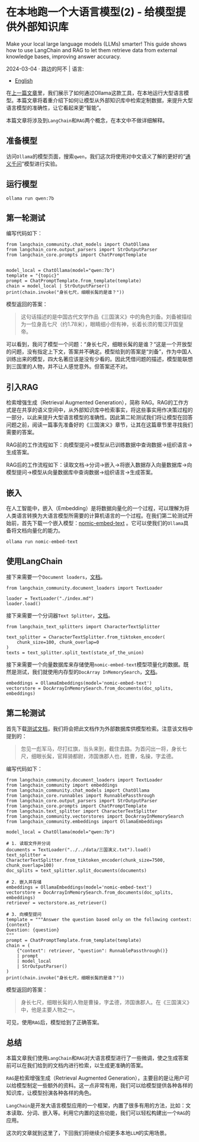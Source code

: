 # 在本地跑一个大语言模型(2) - 给模型提供外部知识库

Make your local large language models (LLMs) smarter! This guide shows how to use LangChain and RAG to let them retrieve data from external knowledge bases, improving answer accuracy.

2024-03-04 · 路边的阿不 | 语言:

-   [English](https://babyno.top/en/posts/2024/03/run-a-large-language-model-locally-2/)

在[上一篇文章](https://babyno.top/posts/2024/02/running-a-large-language-model-locally/)里，我们展示了如何通过Ollama这款工具，在本地运行大型语言模型。本篇文章将着重介绍下如何让模型从外部知识库中检索定制数据，来提升大型语言模型的准确性，让它看起来更“智能”。

本篇文章将涉及到`LangChain`和`RAG`两个概念，在本文中不做详细解释。

## 准备模型

访问`Ollama`的模型页面，搜索`qwen`，我们这次将使用对中文语义了解的更好的“[通义千问](https://ollama.com/library/qwen:7b)”模型进行实验。

## 运行模型

```
ollama run qwen:7b
```

## 第一轮测试

编写代码如下：

```
from langchain_community.chat_models import ChatOllama
from langchain_core.output_parsers import StrOutputParser
from langchain_core.prompts import ChatPromptTemplate


model_local = ChatOllama(model="qwen:7b")
template = "{topic}"
prompt = ChatPromptTemplate.from_template(template)
chain = model_local | StrOutputParser()
print(chain.invoke("身长七尺，细眼长髯的是谁？"))

```



模型返回的答案：

>   这句话描述的是中国古代文学作品《三国演义》中的角色刘备。刘备被描绘为一位身高七尺（约1.78米），眼睛细小但有神，长着长须的蜀汉开国皇帝。

可以看到，我问了模型一个问题：“身长七尺，细眼长髯的是谁？“这是一个开放型的问题，没有指定上下文，答案并不确定。模型给到的答案是“刘备”，作为中国人训练出来的模型，四大名著应该是没有少看的。因此凭借问题的描述，模型能联想到三国里的人物，并不让人感觉意外。但答案还不对。

## 引入RAG

检索增强生成（Retrieval Augmented Generation），简称 RAG。RAG的工作方式是在共享的语义空间中，从外部知识库中检索事实，将这些事实用作决策过程的一部分，以此来提升大型语言模型的准确性。因此第二轮测试我们将让模型在回答问题之前，阅读一篇事先准备好的《三国演义》章节，让其在这篇章节里寻找我们需要的答案。

RAG前的工作流程如下：向模型提问->模型从已训练数据中查询数据->组织语言->生成答案。

RAG后的工作流程如下：读取文档->分词->嵌入->将嵌入数据存入向量数据库->向模型提问->模型从向量数据库中查询数据->组织语言->生成答案。

## 嵌入

在人工智能中，嵌入（Embedding）是将数据向量化的一个过程，可以理解为将人类语言转换为大语言模型所需要的计算机语言的一个过程。在我们第二轮测试开始前，首先下载一个嵌入模型：[nomic-embed-text](https://ollama.com/library/nomic-embed-text) 。它可以使我们的`Ollama`具备将文档向量化的能力。

```
ollama run nomic-embed-text

```



## 使用LangChain

接下来需要一个`Document loaders`，[文档](https://python.langchain.com/docs/modules/data_connection/document_loaders/)。

```
from langchain_community.document_loaders import TextLoader  
  
loader = TextLoader("./index.md")  
loader.load()

```

接下来需要一个分词器`Text Splitter`，[文档](https://python.langchain.com/docs/modules/data_connection/document_transformers/split_by_token)。

```
from langchain_text_splitters import CharacterTextSplitter

text_splitter = CharacterTextSplitter.from_tiktoken_encoder(
    chunk_size=100, chunk_overlap=0
)
texts = text_splitter.split_text(state_of_the_union)

```



接下来需要一个向量数据库来存储使用`nomic-embed-text`模型项量化的数据。既然是测试，我们就使用内存型的`DocArray InMemorySearch`，[文档](https://python.langchain.com/docs/integrations/vectorstores/docarray_in_memory)。

```
embeddings = OllamaEmbeddings(model='nomic-embed-text')
vectorstore = DocArrayInMemorySearch.from_documents(doc_splits, embeddings)

```



## 第二轮测试

首先下载[测试文档](https://babyno.top/data/三国演义.txt)，我们将会把此文档作为外部数据库供模型检索。注意该文档中提到的：

>   忽见一彪军马，尽打红旗，当头来到，截住去路。为首闪出一将，身长七尺，细眼长髯，官拜骑都尉，沛国谯郡人也，姓曹，名操，字孟德。

编写代码如下：

```
from langchain_community.document_loaders import TextLoader
from langchain_community import embeddings
from langchain_community.chat_models import ChatOllama
from langchain_core.runnables import RunnablePassthrough
from langchain_core.output_parsers import StrOutputParser
from langchain_core.prompts import ChatPromptTemplate
from langchain.text_splitter import CharacterTextSplitter
from langchain_community.vectorstores import DocArrayInMemorySearch
from langchain_community.embeddings import OllamaEmbeddings

model_local = ChatOllama(model="qwen:7b")

# 1. 读取文件并分词
documents = TextLoader("../../data/三国演义.txt").load()
text_splitter = CharacterTextSplitter.from_tiktoken_encoder(chunk_size=7500, chunk_overlap=100)
doc_splits = text_splitter.split_documents(documents)

# 2. 嵌入并存储
embeddings = OllamaEmbeddings(model='nomic-embed-text')
vectorstore = DocArrayInMemorySearch.from_documents(doc_splits, embeddings)
retriever = vectorstore.as_retriever()

# 3. 向模型提问
template = """Answer the question based only on the following context:
{context}
Question: {question}
"""
prompt = ChatPromptTemplate.from_template(template)
chain = (
    {"context": retriever, "question": RunnablePassthrough()}
    | prompt
    | model_local
    | StrOutputParser()
)
print(chain.invoke("身长七尺，细眼长髯的是谁？"))

```



模型返回的答案：

>   身长七尺，细眼长髯的人物是曹操，字孟德，沛国谯郡人。在《三国演义》中，他是主要人物之一。

可见，使用`RAG`后，模型给到了正确答案。

## 总结

本篇文章我们使用`LangChain`和`RAG`对大语言模型进行了一些微调，使之生成答案前可以在我们给到的文档内进行检索，以生成更准确的答案。

`RAG`是检索增强生成（Retrieval Augmented Generation），主要目的是让用户可以给模型制定一些额外的资料。这一点非常有用，我们可以给模型提供各种各样的知识库，让模型扮演各种各样的角色。

`LangChain`是开发大语言模型应用的一个框架，内置了很多有用的方法，比如：文本读取、分词、嵌入等。利用它内置的这些功能，我们可以轻松构建出一个`RAG`的应用。

这次的文章就到这里了，下回我们将继续介绍更多本地`LLM`的实用场景。